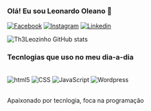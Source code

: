 ### Olá! Eu sou Leonardo Oleano 👋
[![Facebook](https://img.shields.io/badge/Facebook-1877F2?style=for-the-badge&logo=facebook&logoColor=white)]([https://www.facebook.com/](https://www.facebook.com/LeonardoOleano))
[![Instagram](https://img.shields.io/badge/Instagram-E4405F?style=for-the-badge&logo=instagram&logoColor=white)]([https://www.instagram.com/](https://www.instagram.com/LeoOleano/))
[![Linkedin](https://img.shields.io/badge/LinkedIn-0077B5?style=for-the-badge&logo=linkedin&logoColor=white)]([https://www.linkedin.com/in/leonardo-oleano-932b0396/](https://www.linkedin.com/in/leonardo-oleano-932b0396/))

![Th3Leozinho GitHub stats](https://github-readme-stats.vercel.app/api?username=Th3Leozinho&show_icons=true&theme=synthwave)

### Tecnlogias que uso no meu dia-a-dia

<div style="display: inline_block"><br/>
    <img aling="Center" alt="html5" src="https://img.shields.io/badge/HTML5-E34F26?style=for-the-badge&logo=html5&logoColor=white" />
    <img aling="Center"alt="CSS" src="https://img.shields.io/badge/CSS3-1572B6?style=for-the-badge&logo=css3&logoColor=white"/>
    <img aling="Center"alt="JavaScript" src="https://img.shields.io/badge/JavaScript-F7DF1E?style=for-the-badge&logo=javascript&logoColor=black" />
    <img aling="Center"alt="Wordpress" src="https://img.shields.io/badge/Wordpress-21759B?style=for-the-badge&logo=wordpress&logoColor=white"/>
<div><br>

Apaixonado por tecnlogia, foca na programação
